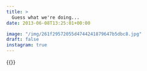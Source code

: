 ```yaml
---
title: >
  Guess what we're doing...
date: 2013-06-08T13:25:01+00:00

image: "/img/261f29572055d4744241879647b5dbc8.jpg"
draft: false
instagram: true
---
```


{{<photo src="/img/261f29572055d4744241879647b5dbc8.jpg">}}
